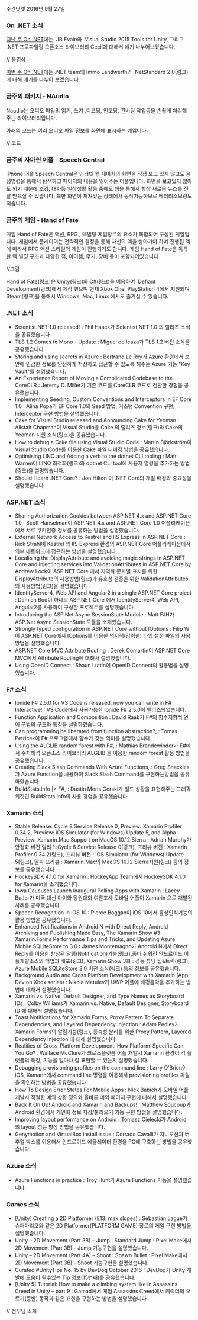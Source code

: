 주간닷넷 2016년 9월 27일

### On .NET 소식
[지난 주 On .NET]()에는  JB Evain와  Visual Studio 2015 Tools for Unity, 그리고 .NET 프로파일링 오픈소스 라이브러리 Cecil에 대해서 얘기 나누어보았습니다.

// 동영상

[이번 주 On .NET]()에는 .NET team의 Immo Landwerth와  NetStandard 2.0(링크)에 대해 얘기를 나누어 보겠습니다.

### 금주의 패키지  -  NAudio
Naudio는 오디오 파일의 읽기, 쓰기 ,디코딩,  인코딩, 컨버팅 작업등을 손쉽게 처리해 주는 라이브러리입니다.

아래의 코드는 여러 오디오 파일 정보를 화면에 표시하는 예입니다.

// 코드

### 금주의 자마린 어플 - Speech Central
iPhone 어플 Speech Central은 인터넷 웹 페이지의 화면을 직접 보고 있지 않고도 음성명령을 통해서 탐색하고 페이지의 내용을  읽어주는 어플입니다.
화면을 보고있지 않아도 되기 때문에  조깅, 대화등 일상생활 활동 중에도 웹을 통해서  항상 새로운 뉴스를 전달 받으실 수 있습니다. 또한 화면이 꺼져있는 상태에서 동작가능하므로 베터리소모량도 적습니다.

### 금주의 게임 - Hand of Fate
게임 Hand of Fate은 액션, RPG , 덱빌딩 게임장르의 요소가 복합되어 구성된 게임입니다.  게임에서 플레이어는 전략적인 결정을 통해 자신의 덱을 쌓아가야 하며  진행된 덱에 따라서  RPG 액션 스타일의  게임이 진행되기도 합니다. 게임 Hand of Fate은 독특한 덱 빌딩 구조과  다양한 적, 아이템, 무기, 장비 등이 포함되어있습니다.

//그림

Hand of Fate(링크)은  Unity(링크)와 C#(링크)을 이용하여  Defiant Development(링크)에서 제작 했으며 현재   Xbox One, PlayStation 4에서 지원되며 Steam(링크)을 통해서 Windows, Mac, Linux 에서도 즐기실 수 있습니다.

### .NET 소식
* Scientist.NET 1.0 released! : Phil Haack가 Scientist.NET 1.0 의 릴리즈 소식을 공유했습니다.
* TLS 1.2 Comes to Mono - Update : Miguel de Icaza가 TLS 1.2  버전 소식을 공유했습니다.
* Storing and using secrets in Azure : Bertrand Le Roy가 Azure 환경에서 보안에 민감한 정보를 안전하게 저장하고 접근할 수 있도록 해주는 Azure 기능 "Key Vault"를 설명했습니다.
* An Experience Report of Moving a Complicated Codebase to the CoreCLR : Jeremy D. Miller가 기존 코드를 CoreCLR 코드로 전환한 경험을 공유했습니다.
* Implementing Seeding, Custom Conventions and Interceptors in EF Core 1.0 : Alina Popa가 EF Core 1.0의 Seed 방법, 커스텀 Convention 구현,  Interceptor 구현 방법을 설명했습니다.
* Cake for Visual Studio released and Announcing Cake for Yeoman : Alistair Chapman이 Visual Studio용 Cake 의 릴리즈 정보(링크)와 Cake의 Yeoman 지원 소식(링크)을 공유했습니다.
* How to debug a Cake file using Visual Studio Code : Martin Björkström이 Visual Studio Code를 이용한 Cake 파일 디버깅 방법을 공유했습니다.
* Optimising LINQ and Adding a verb to the dotnet CLI tooling : Matt Warren이 LINQ 최적화(링크)와 dotnet CLI tool에 사용자 명령을 추가하는 방법(링크)을 설명했습니다.
* Should I learn .NET Core?  : Jon Hilton 이  .NET Core의 개발 배경와 중요성을 설명했습니다.

### ASP.NET 소식
* Sharing Authorization Cookies between ASP.NET 4.x and ASP.NET Core 1.0 : Scott Hanselman이  ASP.NET 4.x and ASP.NET Core 1.0 어플리케이션에서 서로 쿠키인증 정보를 공유하는 방법을 설명했습니다.
* External Network Access to Kestrel and IIS Express in ASP.NET Core : Rick Strahl이 Kestrel 와 IIS Express 환경의  ASP.NET Core 어플리케이션에서 외부 네트위크에 접근하는 방법을 설명했습니다.
* Localising the DisplayAttribute and avoiding magic strings in ASP.NET Core and Injecting services into ValidationAttributes in ASP.NET Core by Andrew Lock이  ASP.NET Core 에서 지역화 문자열 표시를 위한 DisplayAttribute의 사용방법(링크)과 유효성 검증을 위한 ValidationAttributes 의 사용방법(링크)을 설명했습니다.
* IdentityServer4, Web API and Angular2 in a single ASP.NET Core project : Damien Bod이 하나의 ASP.NET Core 에서 IdentityServer4, Web API, Angular2를 사용하여 구성한 프로젝트를 설명했습니다.
* Introducing the ASP.Net Async SessionState Module : Matt FJH가 ASP.Net Async SessionState 모듈을 소개했습니다.
* Strongly typed configuration in ASP.NET Core without IOptions<T> : Filip W이 ASP.NET Core에서 IOptions<T>를 이용한 명시적(강력한) 타입 설정 파일의 사용 방법을 설명했습니다.
* ASP.NET Core MVC Attribute Routing : Derek Comartin이 ASP.NET Core MVC에서 Attribute Routing에 대해서 설명했습니다.
* Using OpenID Connect : Shaun Luttin이 OpenID Connect의 활용법을 설명했습니다.

### F# 소식
* Ionide F# 2.5.0 for VS Code is released, now you can write in F# Interactive! : VS Code에서 사용가능한  Ionide F# 2.5.0이 릴리즈되었습니다.
* Function Application and Composition : David Raab가 F#의 함수지향적 언어 문법의 구조와 특징을 설명하였습니다.
* Can programming be liberated from function abstraction?, : Tomas Petricek이 F# 프로그램에서 함수가 갖는 의미를 설명했습니다.
* Using the ALGLIB random forest with F#, : Mathias Brandewinder가 F#에서 수치해석 오픈소스 라이브러리 ALGLIB 을 이용한  random forest 활용 방법을 공유했습니다.
* Creating Slack Slash Commands With Azure Functions, : Greg Shackles가 Azure Function을 사용하여 Slack Slash Command를 구현하는방법을 공유하였습니다.
* BuildStats.info |> F#, : Dustin Moris Gorski가 빌드 상황을 표현해주는 그래픽 위짓인 BuildStats.info의 사용 경험을 공유했습니다.

### Xamarin 소식
* Stable Release: Cycle 8 Service Release 0, Preview: Xamarin Profiler 0.34.2, Preview: iOS Simulator (for Windows) Update 5, and Alpha Preview: Xamarin.Mac Support on MacOS 10.12 Sierra : Adrian Murphy가 안정화 버전 릴리스:Cycle 8 Service Release 0(링크),  프리뷰 버전 : Xamarin Profiler 0.34.2(링크), 프리뷰 버전 : iOS Simulator (for Windows) Update 5(링크), 알파 프리뷰 : Xamarin.Mac의 MacOS 10.12 Sierra지원(링크) 등의 정보를 공유했습니다.
* HockeySDK 4.1.0 for Xamarin : HockeyApp Team에서 HockeySDK 4.1.0 for Xamarin을 소개했습니다.
* Iowa Caucuses Launch Inaugural Polling Apps with Xamarin : Lacey Butler가 미국 대선 아이와 당원대회  여론조사 모바일 어플이 Xamarin 으로 개발된 사례를 공유했습니다.
* Speech Recognition in iOS 10 : Pierce Boggan이 iOS 10에서 음성인식기능의 활용 방법을 공유했습니다.
* Enhanced Notifications in Android N with Direct Reply, Android Archiving and Publishing Made Easy, The Xamarin Show #3: Xamarin.Forms Performance Tips and Tricks, and Updating Azure Mobile SQLiteStore to 3.0 : James Montemagno가 Android N에서 Direct Reply를 이용한 향상된 알림(Notification)기능(링크),좀더 쉬워진 안드로이드 어플개발소스의 백업과 배포(링크),  Xamarin Show 3화 : 성능 튜닝 팁&트릭(링크),  Azure Mobile SQLiteStore 3.0 버전 소식(링크) 등의 정보를 공유했습니다.
* Background Audio and Cross Platform Development with Xamarin (App Dev on Xbox series) : Nikola Metulev가 UWP 어플에  배경음악을 추가하는 방법에 대해서 설명했습니다.
* Xamarin vs. Native, Default Designer, and Type Names as Storyboard IDs : Colby Williams가 Xamarin vs. Native, Default Designer, Storyboard ID 에 대해서 설명했습니다.
* Toast Notifications for Xamarin Forms, Proxy Pattern To Separate Dependencies, and Layered Dependency Injection : Adam Pedley가 Xamarin Forms의 알림기능(링크), 종속성 분리를 위한 Proxy Pattern, Layered Dependency Injection 에 대해 설명했습니다.
* Realities of Cross-Platform Development: How Platform-Specific Can You Go? : Wallace McClure가 크로스플랫폼 어플 개발시 Xamarin 환경이 각 플랫폼의 특징, 기능을  얼마나 잘 표현할 수 있는지 설명했습니다. 
* Debugging provisioning profiles on the command line : Larry O’Brien이  iOS, Xamarin에서 command line 명령을 이용해서 provisioning profiles 파일을 확인하는 방법을 공유했습니다.
* How To Design Error States For Mobile Apps : Nick Babich가 모바일 어플 개발시 적절한 예외 상황 정의와 올바른 예외 페이지 구현에 대해서 설명했습니다. 
* Back It On Up! Android and Xamarin and Backups! : Matthew Soucoup가 Android  환경에서 개인화 정보 저장/불러오기 기능 구현 방법을 설명했습니다. 
* Improving layout performance on Android : Tomasz Cielecki가 Android 의 layout 성능 향상 방법을 공유했습니다.
* Genymotion and VirtualBox install issue : Corrado Cavalli가 지니모션과 버추얼 박스를 이용해서 안드로이드 에뮬레이터 환경을 PC에 구축하는 방법을 공유했습니다.

### Azure 소식
* Azure Functions in practice : Troy Hunt가 Azure Functions 기능을 설명했습니다.

### Games 소식
* [Unity] Creating a 2D Platformer (E13. max slopes) : Sebastian Lague가 슈퍼마리오와 같은 2D Platformer(PLATFORM GAME) 장르의 게임 구현 방법을 설명했습니다.
* Unity – 2D Movement (Part 3B) – Jump : Standard Jump : Pixel Make에서 2D Movement (Part 3B)  - Jump 기능구현을 설명했습니다.
* Unity – 2D Movement (Part 4A) – Shoot : Spawn Bullet : Pixel Make에서 2D Movement (Part 3B)  - Shoot 기능구현을 설명했습니다.
* Curated #UnityTips No. 15 by DevDog October 2016 : DevDog가 Unity 개발에 도움이 될수있는 Tip 정보(15번째)를 공유했습니다.
* [Unity 5] Tutorial: How to make a climbing system like in Assassins Creed in Unity – part 9 :  Gamad에서 게임 Assassins Creed에서 케릭더의 오르기(등반) 동작과 같은 표현을  구현하는 방법을 설명했습니다.


// 전무님 소개
